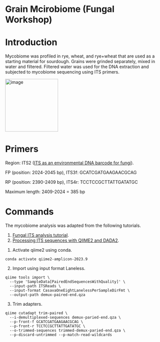 # Grain Mcirobiome (Fungal Workshop)

# Introduction
Mycobiome was profiled in rye, wheat, and rye+wheat that are used as a starting material for sourdough. Grains were grinded separately, mixed in water and filtered. Filtered water was used for the DNA extraction and subjected to mycobiome sequencing using ITS primers.

<img width="170" alt="image" src="https://github.com/vetrabindra01/YorkCollege-Grain-Mcirobiome-Fungal-Workshop/assets/97687143/9fb51be3-a978-4d4e-9a22-d58ac7634bf9">

# Primers

Region: ITS2 ([ITS as an environmental DNA barcode for fungi](https://bmcmicrobiol.biomedcentral.com/articles/10.1186/1471-2180-10-189)).

FP (position: 2024-2045 bp), ITS3f: GCATCGATGAAGAACGCAG

RP (position: 2390-2409 bp), ITS4r: TCCTCCGCTTATTGATATGC

Maximum length: 2409-2024 = 385 bp

# Commands
The mycobiome analysis was adapted from the following tutorials.
1. [Fungal ITS analysis tutorial](https://forum.qiime2.org/t/fungal-its-analysis-tutorial/7351).
2. [Processing ITS sequences with QIIME2 and DADA2](https://john-quensen.com/tutorials/processing-its-sequences-with-qiime2-and-dada2/).


1) Activate qiime2 using conda.
```
conda activate qiime2-amplicon-2023.9
```
2) Import using input format Laneless.
```
qiime tools import \
  --type 'SampleData[PairedEndSequencesWithQuality]' \
  --input-path ITSReads \
  --input-format CasavaOneEightLanelessPerSampleDirFmt \
  --output-path demux-paired-end.qza
```
3) Trim adapters.
```
qiime cutadapt trim-paired \
  --i-demultiplexed-sequences demux-paried-end.qza \
  --p-front-f GCATCGATGAAGAACGCAG \
  --p-front-r TCCTCCGCTTATTGATATGC \
  --o-trimmed-sequences trimmed-demux-paried-end.qza \
  --p-discard-untrimmed --p-match-read-wildcards    
```






